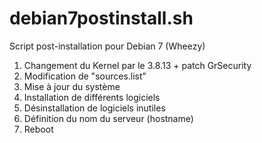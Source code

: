 debian7postinstall.sh
=====================

Script post-installation pour Debian 7 (Wheezy)

<ol>
    <li>Changement du Kernel par le 3.8.13 + patch GrSecurity</li>
    <li>Modification de "sources.list"</li>
    <li>Mise à jour du système</li>
    <li>Installation de différents logiciels</li>
    <li>Désinstallation de logiciels inutiles</li>
    <li>Définition du nom du serveur (hostname)</li>
    <li>Reboot</li>
</ol>